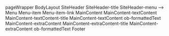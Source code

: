 
pageWrapper
    BodyLayout
        SiteHeader
            SiteHeader-title
            SiteHeader-menu
            --> Menu
                Menu-item
                    Menu-item-link
        MainContent
            MainContent-textContent
                MainContent-textContent-title
                MainContent-textContent ob-formattedText
            MainContent-extraContent
                MainContent-extraContent-title
                MainContent-extraContent ob-formattedText
        Footer
            